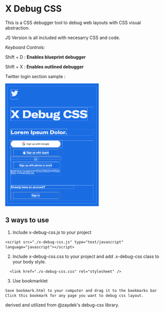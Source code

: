 # X Debug CSS

 This is a CSS debugger tool to debug web layouts with CSS visual abstraction.

 JS Version is all included with necesarry CSS and code.

  *Keyboard Controls:*

  Shift + D : **Enables blueprint debugger**

  Shift + X : **Enables outlined debugger**

  Twitter login section sample :

  <img src="https://github.com/kozmozio/x-debug-css/blob/main/sample-twitter-login.png?raw=true" width="300"/>


## 3 ways to use


  1. Include x-debug-css.js to your project

  ~~~
  <script src="./x-debug-css.js" type="text/javascript" language="javascript"></script>
  ~~~


  2. Include x-debug-css.css to your project and add  .x-debug-css class to your body style.

  ~~~
    <link href="./x-debug-css.css" rel="stylesheet" />
  ~~~

  3. Use bookmarklet

    Save bookmark.html to your computer and drag it to the bookmarks bar
    Click this bookmark for any page you want to debug css layout.





derived and utilized from @zaydek's debug-css library.
